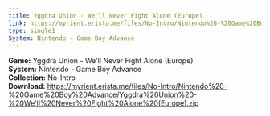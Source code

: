 ```yaml
---
title: Yggdra Union - We'll Never Fight Alone (Europe)
link: https://myrient.erista.me/files/No-Intro/Nintendo%20-%20Game%20Boy%20Advance/Yggdra%20Union%20-%20We'll%20Never%20Fight%20Alone%20(Europe).zip
type: single1
System: Nintendo - Game Boy Advance
---
```

<b>Game:</b> Yggdra Union - We'll Never Fight Alone (Europe)<br>
<b>System:</b> Nintendo - Game Boy Advance<br>
<b>Collection:</b> No-Intro<br>
<b>Download:</b> https://myrient.erista.me/files/No-Intro/Nintendo%20-%20Game%20Boy%20Advance/Yggdra%20Union%20-%20We'll%20Never%20Fight%20Alone%20(Europe).zip